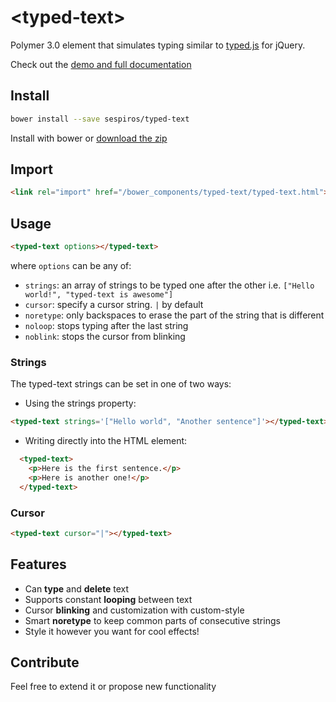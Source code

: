# &lt;typed-text&gt;

Polymer 3.0 element that simulates typing similar to [typed.js](https://github.com/mattboldt/typed.js/) for jQuery.

Check out the [demo and full documentation](https://www.webcomponents.org/element/sespiros/typed-text)

<!--
```
<custom-element-demo>
  <template>
    <script src="../webcomponentsjs/webcomponents-lite.js"></script>
    <link rel="import" href="typed-text.html">
    <link rel="import" href="demo/app-theme.html">
    <typed-text cursor="▍" noretype loop strings='[
      "Polymer is awesome",
      "Polymer is easy",
      "Polymer rocks!",
      "<typed-text> element rocks too!"
    ]'></typed-text>
  </template>
</custom-element-demo>
```
-->

## Install
```bash
bower install --save sespiros/typed-text
```
Install with bower or [download the zip](https://github.com/sespiros/typed-text/archive/v1.0.0.zip)

## Import
```html
<link rel="import" href="/bower_components/typed-text/typed-text.html">
```

## Usage
```html
<typed-text options></typed-text>
```
where `options` can be any of:
* `strings`: an array of strings to be typed one after the other i.e. `["Hello world!", "typed-text is awesome"]`
* `cursor`: specify a cursor string. `|` by default
* `noretype`: only backspaces to erase the part of the string that is different
* `noloop`: stops typing after the last string
* `noblink`: stops the cursor from blinking

### Strings
The typed-text strings can be set in one of two ways:
* Using the strings property:
```html
<typed-text strings='["Hello world", "Another sentence"]'></typed-text>
```
* Writing directly into the HTML element:
```html
  <typed-text>
    <p>Here is the first sentence.</p> 
    <p>Here is another one!</p>
  </typed-text>
```

### Cursor
```html
<typed-text cursor="|"></typed-text>
```

## Features
- Can **type** and **delete** text
- Supports constant **looping** between text
- Cursor **blinking** and customization with custom-style
- Smart **noretype** to keep common parts of consecutive strings
- Style it however you want for cool effects!

## Contribute
Feel free to extend it or propose new functionality
